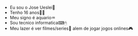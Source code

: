 - Eu sou o Jose Ueslei🧑
- Tenho 16 anos🐱‍👤
- Meu signo é aquario♒
- Sou tecnico informatica⌨🖱
- Meu lazer é ver filmes/series🎥 alem de jogar jogos onlines🎮
